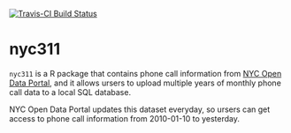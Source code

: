 [![Travis-CI Build Status](https://travis-ci.org/beanumber/nyc311.svg?branch=master)](https://travis-ci.org/beanumber/nyc311)

# nyc311

`nyc311` is a R package that contains phone call information from [NYC Open Data Portal](https://data.cityofnewyork.us/resource/fhrw-4uyv), and it allows ursers to upload multiple years of monthly phone call data to a local SQL database. 

NYC Open Data Portal updates this dataset everyday, so ursers can get access to phone call information from 2010-01-10 to yesterday.


